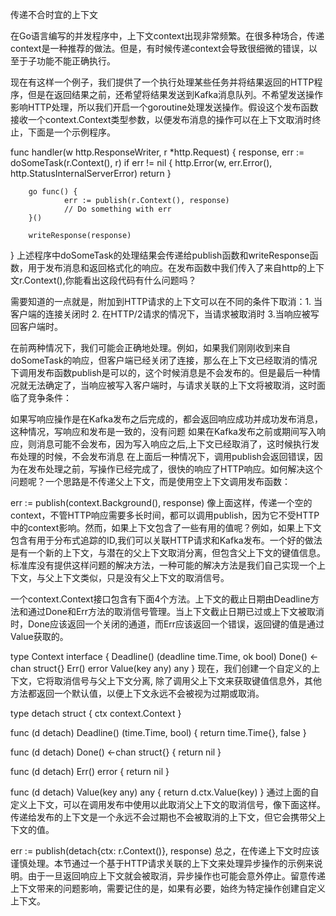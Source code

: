 传递不合时宜的上下文

在Go语言编写的并发程序中，上下文context出现非常频繁。在很多种场合，传递context是一种推荐的做法。但是，有时候传递context会导致很细微的错误，以至于子功能不能正确执行。

现在有这样一个例子，我们提供了一个执行处理某些任务并将结果返回的HTTP程序，但是在返回结果之前，还希望将结果发送到Kafka消息队列。不希望发送操作影响HTTP处理，所以我们开启一个goroutine处理发送操作。假设这个发布函数接收一个context.Context类型参数，以便发布消息的操作可以在上下文取消时终止，下面是一个示例程序。

func handler(w http.ResponseWriter, r *http.Request) {
        response, err := doSomeTask(r.Context(), r)
        if err != nil {
                http.Error(w, err.Error(), http.StatusInternalServerError)
                return
        }

        go func() {
                err := publish(r.Context(), response)
                // Do something with err
        }()

        writeResponse(response)
}
上述程序中doSomeTask的处理结果会传递给publish函数和writeResponse函数，用于发布消息和返回格式化的响应。在发布函数中我们传入了来自http的上下文r.Context(),你能看出这段代码有什么问题吗？

需要知道的一点就是，附加到HTTP请求的上下文可以在不同的条件下取消：1. 当客户端的连接关闭时 2. 在HTTP/2请求的情况下，当请求被取消时 3.当响应被写回客户端时。

在前两种情况下，我们可能会正确地处理。例如，如果我们刚刚收到来自doSomeTask的响应，但客户端已经关闭了连接，那么在上下文已经取消的情况下调用发布函数publish是可以的，这个时候消息是不会发布的。但是最后一种情况就无法确定了，当响应被写入客户端时，与请求关联的上下文将被取消，这时面临了竞争条件：

如果写响应操作是在Kafka发布之后完成的，都会返回响应成功并成功发布消息，这种情况，写响应和发布是一致的，没有问题
如果在Kafka发布之前或期间写入响应，则消息可能不会发布，因为写入响应之后,上下文已经取消了，这时候执行发布处理的时候，不会发布消息
在上面后一种情况下，调用publish会返回错误，因为在发布处理之前，写操作已经完成了，很快的响应了HTTP响应。如何解决这个问题呢？一个思路是不传递父上下文，而是使用空上下文调用发布函数：

err := publish(context.Background(), response)
像上面这样，传递一个空的context，不管HTTP响应需要多长时间，都可以调用publish，因为它不受HTTP中的context影响。然而，如果上下文包含了一些有用的值呢？例如，如果上下文包含有用于分布式追踪的ID,我们可以关联HTTP请求和Kafka发布。一个好的做法是有一个新的上下文，与潜在的父上下文取消分离，但包含父上下文的键值信息。标准库没有提供这样问题的解决方法，一种可能的解决方法是我们自己实现一个上下文，与父上下文类似，只是没有父上下文的取消信号。

一个context.Context接口包含有下面4个方法。上下文的截止日期由Deadline方法和通过Done和Err方法的取消信号管理。当上下文截止日期已过或上下文被取消时，Done应该返回一个关闭的通道，而Err应该返回一个错误，返回键的值是通过Value获取的。

type Context interface {
        Deadline() (deadline time.Time, ok bool)
        Done() <-chan struct{}
        Err() error
        Value(key any) any
}
现在，我们创建一个自定义的上下文，它将取消信号与父上下文分离, 除了调用父上下文来获取键值信息外，其他方法都返回一个默认值，以便上下文永远不会被视为过期或取消。

type detach struct {
        ctx context.Context
}

func (d detach) Deadline() (time.Time, bool) {
        return time.Time{}, false
}

func (d detach) Done() <-chan struct{} {
        return nil
}

func (d detach) Err() error {
        return nil
}

func (d detach) Value(key any) any {
        return d.ctx.Value(key)
}
通过上面的自定义上下文，可以在调用发布中使用以此取消父上下文的取消信号，像下面这样。传递给发布的上下文是一个永远不会过期也不会被取消的上下文，但它会携带父上下文的值。

err := publish(detach{ctx: r.Context()}, response)
总之，在传递上下文时应该谨慎处理。本节通过一个基于HTTP请求关联的上下文来处理异步操作的示例来说明。由于一旦返回响应上下文就会被取消，异步操作也可能会意外停止。留意传递上下文带来的问题影响，需要记住的是，如果有必要，始终为特定操作创建自定义上下文。